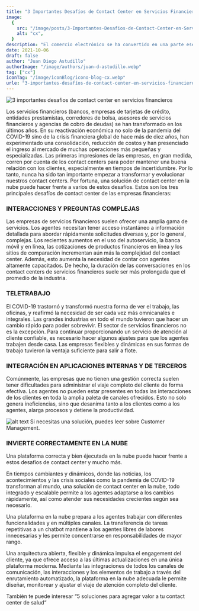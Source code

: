```yaml
---
title: "3 Importantes Desafíos de Contact Center en Servicios Financieros"
image:
  {
    src: "/image/posts/3-Importantes-Desafios-de-Contact-Center-en-Servicios-Financieros-1024x576.webp",
    alt: "cx",
  }
description: "El comercio electrónico se ha convertido en una parte esencial de la vida cotidiana, y optimizar la experiencia del cliente en tu tienda en línea es crucial para el éxito. En un mercado que mueve miles de millones de dólares y con un número creciente de consumidores, la importancia de brindar un excelente Customer Experience no puede ser subestimada. Este artículo se enfoca en ofrecer valiosas estrategias para mejorar la Experiencia del Cliente en tu ecommerce, destacando su importancia y proporcionando consejos prácticos para diferenciarte de la competencia."
date: 2021-10-06
draft: false
author: "Juan Diego Astudillo"
authorImage: "/image/authors/juan-d-astudillo.webp"
tag: ["cx"]
iconTag: "/image/iconBlog/icono-blog-cx.webp"
urle: "3-importantes-desafíos-de-contact-center-en-servicios-financieros"
---
```


![3 importantes desafios de contact center en servicios financieros](/image/posts/3-Importantes-Desafios-de-Contact-Center-en-Servicios-Financieros-1024x576.webp)

Los servicios financieros (bancos, empresas de tarjetas de crédito, entidades prestamistas, corredores de bolsa, asesores de servicios financieros y agencias de cobro de deudas) se han transformado en los últimos años. En su reactivación económica no solo de la pandemia del COVID-19 sino de la crisis financiera global de hace más de diez años, han experimentado una consolidación, reducción de costos y han presenciado el ingreso al mercado de muchas operaciones más pequeñas y especializadas. Las primeras impresiones de las empresas, en gran medida, corren por cuenta de los contact centers para poder mantener una buena relación con los clientes, especialmente en tiempos de incertidumbre. Por lo tanto, nunca ha sido tan importante empezar a transformar y evolucionar nuestros contact centers. Por fortuna, una solución de contact center en la nube puede hacer frente a varios de estos desafíos. Estos son los tres principales desafíos de contact center de las empresas financieras:

### INTERACCIONES Y PREGUNTAS COMPLEJAS
Las empresas de servicios financieros suelen ofrecer una amplia gama de servicios. Los agentes necesitan tener acceso instantáneo a información detallada para abordar rápidamente solicitudes diversas y, por lo general, complejas. Los recientes aumentos en el uso del autoservicio, la banca móvil y en línea, las cotizaciones de productos financieros en línea y los sitios de comparación incrementan aún más la complejidad del contact center. Además, esto aumenta la necesidad de contar con agentes altamente capacitados. De hecho, la duración de las conversaciones en los contact centers de servicios financieros suele ser más prolongada que el promedio de la industria.

### TELETRABAJO
El COVID-19 trastornó y transformó nuestra forma de ver el trabajo, las oficinas, y reafirmó la necesidad de ser cada vez más omnicanales e integrales. Las grandes industrias en todo el mundo tuvieron que hacer un cambio rápido para poder sobrevivir. El sector de servicios financieros no es la excepción. Para continuar proporcionando un servicio de atención al cliente confiable, es necesario hacer algunos ajustes para que los agentes trabajen desde casa. Las empresas flexibles y dinámicas en sus formas de trabajo tuvieron la ventaja suficiente para salir a flote.

### INTEGRACIÓN EN APLICACIONES INTERNAS Y DE TERCEROS
Comúnmente, las empresas que no tienen una gestión correcta suelen tener dificultades para administrar el viaje completo del cliente de forma efectiva. Los agentes no pueden estar presentes en todas las interacciones de los clientes en toda la amplia paleta de canales ofrecidos. Esto no solo genera ineficiencias, sino que desanima tanto a los clientes como a los agentes, alarga procesos y detiene la productividad.


![alt text](/image/posts/cx-cc-2-1-1024x683.webp)
Si necesitas una solución, puedes leer sobre Customer Management.
### INVIERTE CORRECTAMENTE EN LA NUBE
Una plataforma correcta y bien éjecutada en la nube puede hacer frente a estos desafíos de contact center y mucho más.

En tiempos cambiantes y dinámicos, donde las noticias, los acontecimientos y las crisis sociales como la pandemia de COVID-19 transforman al mundo, una solución de contact center en la nube, todo integrado y escalable permite a los agentes adaptarse a los cambios rápidamente, así como atender sus necesidades crecientes según sea necesario.

Una plataforma en la nube prepara a los agentes trabajar con diferentes funcionalidades y en múltiples canales. La transferencia de tareas repetitivas a un chatbot mantiene a los agentes libres de labores innecesarias y les permite concentrarse en responsabilidades de mayor rango.

Una arquitectura abierta, flexible y dinámica impulsa el engagement del cliente, ya que ofrece acceso a las últimas actualizaciones en una única plataforma moderna. Mediante las integraciones de todos los canales de comunicación, las interacciones y los elementos de trabajo a través del enrutamiento automatizado, la plataforma en la nube adecuada le permite diseñar, monitorear y ajustar el viaje de atención completo del cliente.

También te puede interesar “5 soluciones para agregar valor a tu contact center de salud“